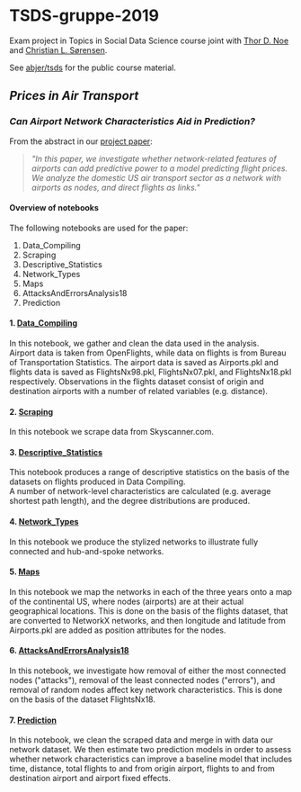 # TSDS-gruppe-2019
Exam project in Topics in Social Data Science course joint with [Thor D. Noe](https://github.com/thornoe) and [Christian L. Sørensen](https://github.com/ChristianLS).

See [abjer/tsds](https://github.com/abjer/tsds) for the public course material.

## *Prices in Air Transport*
### *Can Airport Network Characteristics Aid in Prediction?*

From the abstract in our [project paper](https://github.com/Morten-Esketveit/TSDS-gruppe-2019/blob/master/main.pdf):
> *"In this paper, we investigate whether network-related features of airports can add predictive power to a model predicting flight prices. We analyze the domestic US air transport sector as a network with airports as nodes, and direct flights as links."*

#### Overview of notebooks
The following notebooks are used for the paper: 

1. Data_Compiling
2. Scraping
3. Descriptive_Statistics
4. Network_Types
5. Maps
6. AttacksAndErrorsAnalysis18
7. Prediction


#### 1. [Data_Compiling](https://github.com/Morten-Esketveit/TSDS-gruppe-2019/blob/master/Exam/Data_compiling_v3.ipynb)
In this notebook, we gather and clean the data used in the analysis.  
Airport data is taken from OpenFlights, while data on flights is from Bureau of Transportation Statistics.
The airport data is saved as Airports.pkl and flights data is saved as FlightsNx98.pkl, FlightsNx07.pkl, and FlightsNx18.pkl respectively.
Observations in the flights dataset consist of origin and destination airports with a number of related variables (e.g. distance).  

#### 2. [Scraping](https://github.com/Morten-Esketveit/TSDS-gruppe-2019/blob/master/Exam/Scraping/scraping_code.ipynb)
In this notebook we scrape data from Skyscanner.com.

#### 3. [Descriptive_Statistics](https://github.com/Morten-Esketveit/TSDS-gruppe-2019/blob/master/Exam/Descriptive_Statistics.ipynb)
This notebook produces a range of descriptive statistics on the basis of the datasets on flights produced in Data Compiling.  
A number of network-level characteristics are calculated (e.g. average shortest path length), and the degree distributions are produced.

#### 4. [Network_Types](https://github.com/Morten-Esketveit/TSDS-gruppe-2019/blob/master/Exam/Network_Types.ipynb)
In this notebook we produce the stylized networks to illustrate fully connected and hub-and-spoke networks. 

#### 5. [Maps](https://github.com/Morten-Esketveit/TSDS-gruppe-2019/blob/master/Exam/Maps.ipynb)
In this notebook we map the networks in each of the three years onto a map of the continental US, where nodes (airports) are at their actual geographical locations. This is done on the basis of the flights dataset, that are converted to NetworkX networks, and then longitude and latitude from Airports.pkl are added as position attributes for the nodes.

#### 6. [AttacksAndErrorsAnalysis18](https://github.com/Morten-Esketveit/TSDS-gruppe-2019/blob/master/Exam/AttacksAndErrorAnalysis18.ipynb)
In this notebook, we investigate how removal of either the most connected nodes ("attacks"), removal of the least connected nodes ("errors"), and removal of random nodes affect key network characteristics. This is done on the basis of the dataset FlightsNx18. 

#### 7. [Prediction](https://github.com/Morten-Esketveit/TSDS-gruppe-2019/blob/master/Exam/Prediction/Prediction2018.ipynb)
In this notebook, we clean the scraped data and merge in with data our network dataset. We then estimate two prediction models in order to assess whether network characteristics can improve a baseline model that includes time, distance, total flights to and from origin airport, flights to and from destination airport and airport fixed effects. 

